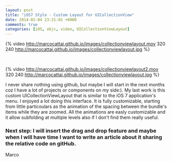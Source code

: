 ```yaml
---
layout: post
title: "iOS7 Style - Custom Layout for UICollectionView"
date: 2014-02-04 23:21:01 +0000
comments: true
categories: [iOS, objc, video, UICollectionViewLayout]
---
```


{% video http://marcocattai.github.io/images/collectionviewlayout.mov 320 240 http://marcocattai.github.io/images/collectionviewlayout.jpg %}

<br>

{% video http://marcocattai.github.io/images/collectionviewlayout2.mov 320 240 http://marcocattai.github.io/images/collectionviewlayout.jpg %}

I never share nothing using github, but maybe I will start in the next months coz I have a lot of projects or components on my side:). My last work is this custom UICollectionViewLayout that is similar to the iOS 7 application's menu. I enjoyed a lot doing this interface. It is fully customizable, starting from little particoulars as the animation of the spacing between the bundle's items while they are zoomed. All the animations are easly customizable and it allow subfolding at multiple levels also if I don't find them really useful. 

<h3>
Next step: I will insert the drag and drop feature and maybe when I will have time I want to write an article about it sharing the relative code on gitHub. 
</h3>

Marco